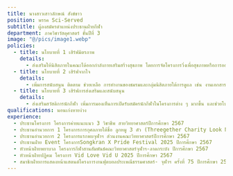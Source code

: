 ```yaml
---
title: นางสาวเสาวลักษณ์ สังข์ขาว
position: พรรค Sci-Served
subtitle: ผู้ลงสมัครตำแหน่งประธานฝ่ายกีฬา
department: ภาควิชาวัสดุศาสตร์ ชั้นปีที่ 3
image: "@/pics/image1.webp"
policies:
  - title: นโยบายที่ 1 เสิร์ฟมิตรภาพ
    details:
      - ส่งเสริมให้นิสิตภายในคณะได้ออกกําลังกายเสริมสร้างสุขภาพ โดยการจัดโครงการวิ่งเพื่อสุขภาพหรือการออกกําลังกายในรูปแบบอื่น ๆ ที่นิสิตทุกคนสามารถเข้าร่วมได้โดยไม่จําเป็นต้องมีประสบการณ์
  - title: นโยบายที่ 2 เสิร์ฟจากใจ
    details:
      - เพิ่มการสนับสนุน ติดตาม ช่วยเหลือ การทํางานของชมรมและกลุ่มนิสิตภายใต้การดูแล เช่น งานเอกสาร งบประมาณ รวมถึงการประสานงานกับหน่วยงานต่าง ๆ อย่างใกล้ชิด
  - title: นโยบายที่ 3 เสิร์ฟการส่งเสริมและสนับสนุน
    details:
      - ส่งเสริมสวัสดิการนักกีฬา เพิ่มการมองเห็นการเปิดรับสมัครนักกีฬาในโครงการต่าง ๆ มากขึ้น และช่วยโปรโมทให้กลุ่มนิสิตกีฬาเป็นที่รู้จักมากยิ่งขึ้น
qualifications: นอนเก่งหายง่วง
experience:
  - ประธานโครงการ โครงการค่ายแนะแนว 3 วิชาชีพ สายวิทยาศาสตร์ปีการศึกษา 2567
  - ประธานอํานวยการ 1 โครงการการกุศลภายใต้ชื่อ ลูกหมู 3 ตัว (Threegether Charity Look Mhoo 3 Tua) ปีการศึกษา 2567
  - ประธานอํานวยการ 2 โครงการแรกพบจุฬาฯ ส่วนงานคณะวิทยาศาสตร์ปีการศึกษา 2567
  - ประธานฝ่าย Event โครงการSongkran X Pride Festival 2025 ปีการศึกษา 2567
  - หัวหน้าฝ่ายพยาบาล โครงการกีฬาสานสัมพันธ์คณะวิทยาศาสตร์จุฬาฯ-ลาดกระบัง ปีการศึกษา 2567
  - หัวหน้าฝ่ายปฏิคม โครงการ Vid Love Vid U 2025 ปีการศึกษา 2567
  - สมาชิกฝ่ายการแสดงหน้าแสตนด์โครงการงานฟุตบอลประเพณีธรรมศาสตร์- จุฬาฯ ครั้งที่ 75 ปีการศึกษา 2567
---
```

